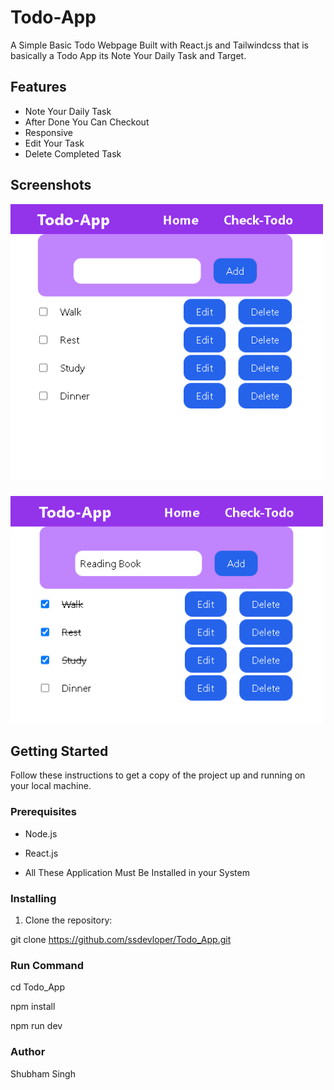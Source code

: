 # Todo-App 

A Simple Basic Todo Webpage   Built with  React.js
and Tailwindcss that is basically a Todo App  its Note Your Daily Task and Target.

## Features

- Note Your Daily Task
- After Done You Can Checkout
- Responsive 
- Edit Your Task 
- Delete Completed Task

## Screenshots

<img src="src/assets/images/Todo1.png" width=500>

###

<img src="src/assets/images/Todo2.png" width=500>

## Getting Started

 Follow these instructions to get a copy of the project up and running on your local machine.


### Prerequisites

 - Node.js
 - React.js

 - All These Application Must Be Installed in your System 


 ### Installing
 1. Clone the repository:

 git clone https://github.com/ssdevloper/Todo_App.git





 ### Run Command
cd Todo_App

npm install 

npm run dev
 


### Author

Shubham Singh